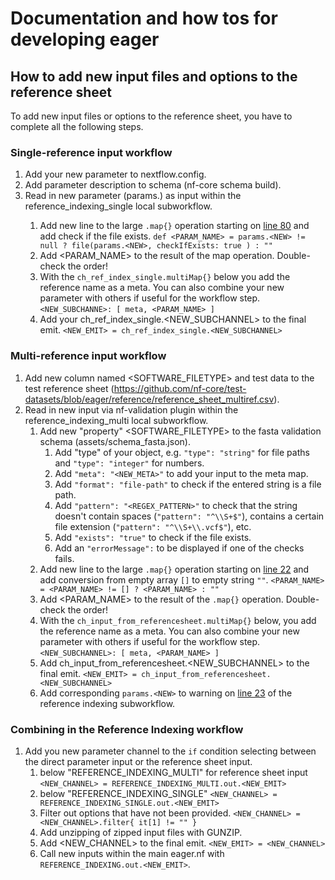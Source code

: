 # Documentation and how tos for developing eager

## How to add new input files and options to the reference sheet

To add new input files or options to the reference sheet, you have to complete all the following steps.

### Single-reference input workflow

1. Add your new parameter to nextflow.config.
2. Add parameter description to schema (nf-core schema build).
3. Read in new parameter (params.<NEW>) as input within the reference_indexing_single local subworkflow.
    1. Add new line to the large `.map{}` operation starting on [line 80](https://github.com/nf-core/eager/blob/d4211582f349cc30c88202c12942218f99006041/subworkflows/local/reference_indexing_single.nf#L80) and add check if the file exists. `def <PARAM_NAME> = params.<NEW> != null ? file(params.<NEW>, checkIfExists: true ) : ""`
    2. Add <PARAM_NAME> to the result of the map operation. Double-check the order!
    3. With the `ch_ref_index_single.multiMap{}` below you add the reference name as a meta. You can also combine your new parameter with others if useful for the workflow step. `<NEW_SUBCHANNE>: [ meta, <PARAM_NAME> ]`
    4. Add your ch_ref_index_single.<NEW_SUBCHANNEL> to the final emit. `<NEW_EMIT> = ch_ref_index_single.<NEW_SUBCHANNEL>`

### Multi-reference input workflow

1. Add new column named <SOFTWARE_FILETYPE> and test data to the test reference sheet (https://github.com/nf-core/test-datasets/blob/eager/reference/reference_sheet_multiref.csv).
2. Read in new input via nf-validation plugin within the reference_indexing_multi local subworkflow.
    1. Add new "property" <SOFTWARE_FILETYPE> to the fasta validation schema (assets/schema_fasta.json).
        1. Add "type" of your object, e.g. `"type": "string"` for file paths and `"type": "integer"` for numbers.
        2. Add `"meta": "<NEW_META>"` to add your input to the meta map.
        3. Add `"format": "file-path"` to check if the entered string is a file path.
        4. Add `"pattern": "<REGEX_PATTERN>"` to check that the string doesn't contain spaces (`"pattern": "^\\S+$"`), contains a certain file extension (`"pattern": "^\\S+\\.vcf$"`), etc.
        5. Add `"exists": "true"` to check if the file exists.
        6. Add an `"errorMessage":` to be displayed if one of the checks fails.
    2. Add new line to the large `.map{}` operation starting on [line 22](https://github.com/nf-core/eager/blob/927efb7a45ba1312983056213bc425612db445c7/subworkflows/local/reference_indexing_multi.nf#L22) and add conversion from empty array `[]` to empty string `""`.
    `<PARAM_NAME> = <PARAM_NAME> != [] ? <PARAM_NAME> : ""`
    2. Add <PARAM_NAME> to the result of the `.map{}` operation. Double-check the order!
    3. With the `ch_input_from_referencesheet.multiMap{}` below, you add the reference name as a meta. You can also combine your new parameter with others if useful for the workflow step.
    `<NEW_SUBCHANNEL>: [ meta, <PARAM_NAME> ]`
    4. Add ch_input_from_referencesheet.<NEW_SUBCHANNEL> to the final emit.
    `<NEW_EMIT> = ch_input_from_referencesheet.<NEW_SUBCHANNEL>`
    5. Add corresponding `params.<NEW>` to warning on [line 23](https://github.com/nf-core/eager/blob/927efb7a45ba1312983056213bc425612db445c7/subworkflows/local/reference_indexing.nf#L23) of the reference indexing subworkflow.

### Combining in the Reference Indexing workflow

1. Add you new parameter channel to the `if` condition selecting between the direct parameter input or the reference sheet input.
    1. below "REFERENCE_INDEXING_MULTI" for reference sheet input
    `<NEW_CHANNEL> = REFERENCE_INDEXING_MULTI.out.<NEW_EMIT>`
    2. below "REFERENCE_INDEXING_SINGLE"
    `<NEW_CHANNEL> = REFERENCE_INDEXING_SINGLE.out.<NEW_EMIT>`
    3. Filter out options that have not been provided.
    `<NEW_CHANNEL> = <NEW_CHANNEL>.filter{ it[1] != "" }`
    4. Add unzipping of zipped input files with GUNZIP.
    5. Add <NEW_CHANNEL> to the final emit.
    `<NEW_EMIT> = <NEW_CHANNEL>`
    6. Call new inputs within the main eager.nf with `REFERENCE_INDEXING.out.<NEW_EMIT>`.
